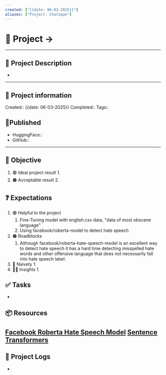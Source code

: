 ```yaml
---
created: ["{{date: 06-03-2025}}"]
aliases: ["Project: Chatique"]
---
```


# 🚀 Project -> 
___
## 🧾 Project Description
- 
---
## 📢 Project information
Created:: {{date: 06-03-2025}} 
Completed:: 
Tags:: 

## 🧲Published
- HuggingFace::
- GitHub::
___
## 🎯 Objective

1. 🟢 Ideal project result
	1. 
2. 🟠 Acceptable result
	2. 
## ❓ Expectations
1. 🟢 Helpful to the project
	1. Fine-Tuning model with english.csv data, "data of most obscene language"
	2. Using facebook/roberta-model to detect hate speech 
2. 🟠 Roadblocks
	1.  Although facebook/roberta-hate-speech-model is an excellent way to detect hate speech it has a hard time detecting misspelled hate words and other offensive language that does not necessarily fall into hate speech label.
3. 👶 Naivety
	1. 
4. 👨‍💻 Insights
	1. 
## ✅ Tasks 
- 
## 📦 Resources 
[Facebook Roberta Hate Speech Model](https://huggingface.co/facebook/roberta-hate-speech-dynabench-r4-target)
[Sentence Transformers](https://huggingface.co/sentence-transformers)
- 
## 📂 Project Logs 
-
